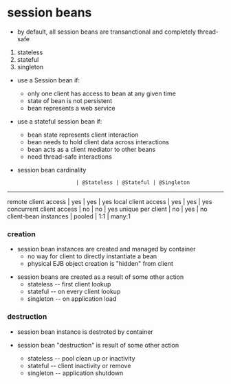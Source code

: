 # session beans

- by default, all session beans are transanctional and completely thread-safe

1. stateless
2. stateful
3. singleton

* use a Session bean if:
  - only one client has access to bean at any given time
  - state of bean is not persistent
  - bean represents a web service

* use a stateful session bean if:
  - bean state represents client interaction
  - bean needs to hold client data across interactions
  - bean acts as a client mediator to other beans
  - need thread-safe interactions

* session bean cardinality

                         | @Stateless | @Stateful | @Singleton
------------------------------------------------------------------
remote client access     | yes        | yes       | yes
local client access      | yes        | yes       | yes
concurrent client access | no         | no        | yes
unique per client        | no         | yes       | no
client-bean instances    | pooled     | 1:1       | many:1

### creation

- session bean instances are created and managed by container
  - no way for client to directly instantiate a bean
  - physical EJB object creation is "hidden" from client

* session beans are created as a result of some other action
  - stateless -- first client lookup
  - stateful -- on every client lookup
  - singleton -- on application load

### destruction

* session bean instance is destroted by container

* session bean "destruction" is result of some other action
  - stateless -- pool clean up or inactivity
  - stateful -- client inactivity or remove
  - singleton -- application shutdown
